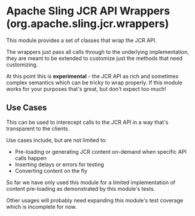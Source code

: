 Apache Sling JCR API Wrappers (org.apache.sling.jcr.wrappers)
===

This module provides a set of classes that wrap the JCR API.

The wrappers just pass all calls through to the underlying implementation, they are meant to be extended to customize just the methods that need customizing.

At this point this is **experimental** - the JCR API as rich and sometimes complex semantics which can be tricky to wrap properly. If this module works for your purposes that's great, but don't expect too much!

Use Cases
----
This can be used to interecept calls to the JCR API in a way that's transparent to the clients.

Use cases include, but are not limited to:

 * Pre-loading or generating JCR content on-demand when specific API calls happen
 * Inserting delays or errors for testing
 * Converting content on the fly
 
So far we have only used this module for a limited implementation of content pre-loading as demonstrated by this module's tests.

Other usages will probably need expanding this module's test coverage which is incomplete for now.

